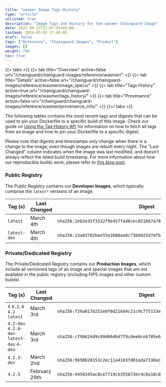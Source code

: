 ```yaml
---
title: "wasmer Image Tags History"
type: "article"
unlisted: true
description: "Image Tags and History for the wasmer Chainguard Image"
date: 2023-06-22T11:07:52+02:00
lastmod: 2024-03-05 17:06:05
draft: false
tags: ["Reference", "Chainguard Images", "Product"]
images: []
weight: 700
toc: true
---
```


{{< tabs >}}
{{< tab title="Overview" active=false url="/chainguard/chainguard-images/reference/wasmer/" >}}
{{< tab title="Details" active=false url="/chainguard/chainguard-images/reference/wasmer/image_specs/" >}}
{{< tab title="Tags History" active=true url="/chainguard/chainguard-images/reference/wasmer/tags_history/" >}}
{{< tab title="Provenance" active=false url="/chainguard/chainguard-images/reference/wasmer/provenance_info/" >}}
{{</ tabs >}}

The following tables contains the most recent tags and digests that can be used to pin your Dockerfile to a specific build of this image. Check our guide on [Using the Tag History API](/chainguard/chainguard-images/using-the-tag-history-api/) for information on how to fetch all tags from an image and how to pin your Dockerfile to a specific digest.

Please note that digests and timestamps only change when there is a change to the image, even though images are rebuilt every night. The "Last Changed" column indicates when the image was last modified, and doesn't always reflect the latest build timestamp. For more information about how our reproducible builds work, please refer to [this blog post](https://www.chainguard.dev/unchained/reproducing-chainguards-reproducible-image-builds).

### Public Registry
The Public Registry contains our **Developer Images**, which typically comprise the `latest*` versions of an image.

| Tag (s)       | Last Changed | Digest                                                                    |
|---------------|--------------|---------------------------------------------------------------------------|
|  `latest`     | March 4th    | `sha256:2eb2e35f3332f9e457fad6cec821667a78bb207de83cd8b56f4040f4523b93b0` |
|  `latest-dev` | March 4th    | `sha256:13a03702bee55e2680aa8c73b6025d7dfb177f9deae13990d95d3095957e5613` |


### Private/Dedicated Registry
The Private/Dedicated Registry contains our **Production Images**, which include all versioned tags of an image and special images that are not available in the public registry (including FIPS images and other custom builds).

| Tag (s)                                     | Last Changed  | Digest                                                                    |
|---------------------------------------------|---------------|---------------------------------------------------------------------------|
|  `4` `4.2.6` `4.2` `latest`                 | March 3rd     | `sha256:f29a017b252e0f0d216d4c21c9c775133ef0bbc882fdc1150e978be12a39e6ca` |
|  `4.2-dev` `4.2.6-dev` `latest-dev` `4-dev` | March 3rd     | `sha256:cf9b624d9c09d66d647f9cdee0ceb705e6438f4b71fab6a1d223e235ae4bcce5` |
|  `4.2.5-dev`                                | March 2nd     | `sha256:9698b20153c2ec11a4183fd01ada7338ac80dae67186fb633b1efe5a9e177cfc` |
|  `4.2.5`                                    | February 29th | `sha256:4450345ac8ce7719cb355873ec4c8a10c8f3603a380ef8774dc4121f9e22a20c` |

